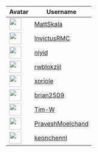 <!-- CONTRIBUTORS START -->
| Avatar | Username |
|--------|----------|
| <img src="https://avatars.githubusercontent.com/u/1122874?v=4" width="32"/> | [MattSkala](https://github.com/MattSkala) |
| <img src="https://avatars.githubusercontent.com/u/22516119?v=4" width="32"/> | [InvictusRMC](https://github.com/InvictusRMC) |
| <img src="https://avatars.githubusercontent.com/u/20237127?v=4" width="32"/> | [niyid](https://github.com/niyid) |
| <img src="https://avatars.githubusercontent.com/u/446634?v=4" width="32"/> | [rwblokzijl](https://github.com/rwblokzijl) |
| <img src="https://avatars.githubusercontent.com/u/1442867?v=4" width="32"/> | [xoriole](https://github.com/xoriole) |
| <img src="https://avatars.githubusercontent.com/u/16310635?v=4" width="32"/> | [brian2509](https://github.com/brian2509) |
| <img src="https://avatars.githubusercontent.com/u/4957928?v=4" width="32"/> | [Tim-W](https://github.com/Tim-W) |
| <img src="https://avatars.githubusercontent.com/u/23723475?v=4" width="32"/> | [PraveshMoelchand](https://github.com/PraveshMoelchand) |
| <img src="https://avatars.githubusercontent.com/u/66115421?v=4" width="32"/> | [keonchennl](https://github.com/keonchennl) |
<!-- CONTRIBUTORS END -->























